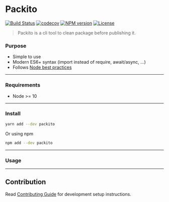 # Packito

[![Build Status][travis-image]][travis-url]
[![codecov][codecov-image]][codecov-url]
[![NPM version][npm-image]][npm-url]
[![License][license-image]][license-url]

[travis-image]: https://travis-ci.com/mikbry/packito.svg
[travis-url]: https://travis-ci.com/mikbry/packito
[codecov-image]: https://codecov.io/gh/mikbry/packito/branch/master/graph/badge.svg?token=K4P0vnM5fh
[codecov-url]: https://codecov.io/gh/mikbry/packito
[npm-image]: https://img.shields.io/npm/v/packito.svg
[npm-url]: https://npmjs.org/package/packito
[license-image]: https://img.shields.io/npm/l/packito.svg
[License-url]:./LICENSE

> Packito is a cli tool to clean package before publishing it.

### Purpose
- Simple to use
- Modern ES6+ syntax (import instead of require, await/async, ...)
- Follows [Node best practices](https://github.com/goldbergyoni/nodebestpractices)

___

### Requirements
- Node >= 10

---

### Install
```bash
yarn add --dev packito
````

Or using npm
```bash
npm add --dev packito
````

---

### Usage

---
## Contribution

Read [Contributing Guide](CONTRIBUTING.md) for development setup instructions.
